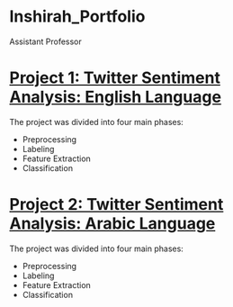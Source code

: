 # Inshirah_Portfolio
Assistant Professor


# [Project 1: Twitter Sentiment Analysis: English Language](https://github.com/inshirah15/Memeory-Aid)
The project was divided into four main phases:

* Preprocessing
* Labeling
* Feature Extraction
* Classification

[](https://github.com/inshirah15/Inshirah_Portfolio/blob/main/images/W.png)

[](https://github.com/inshirah15/Inshirah_Portfolio/blob/main/images/N.png)


# [Project 2: Twitter Sentiment Analysis: Arabic Language](https://github.com/inshirah15/Memeory-Aid)
The project was divided into four main phases:

* Preprocessing
* Labeling
* Feature Extraction
* Classification

[](https://github.com/inshirah15/Inshirah_Portfolio/blob/main/images/W.png)

[](https://github.com/inshirah15/Inshirah_Portfolio/blob/main/images/N.png)
